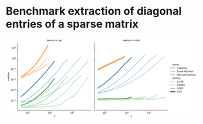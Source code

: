 # Benchmark extraction of diagonal entries of a sparse matrix
![Comparison](./img/comparison.svg "Comparison")
